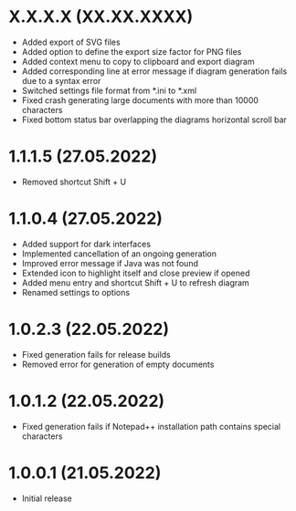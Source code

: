 # X.X.X.X (XX.XX.XXXX)
- Added export of SVG files
- Added option to define the export size factor for PNG files
- Added context menu to copy to clipboard and export diagram
- Added corresponding line at error message if diagram generation fails due to a syntax error
- Switched settings file format from *.ini to *.xml
- Fixed crash generating large documents with more than 10000 characters
- Fixed bottom status bar overlapping the diagrams horizontal scroll bar

# 1.1.1.5 (27.05.2022)
- Removed shortcut Shift + U

# 1.1.0.4 (27.05.2022)
- Added support for dark interfaces
- Implemented cancellation of an ongoing generation
- Improved error message if Java was not found
- Extended icon to highlight itself and close preview if opened
- Added menu entry and shortcut Shift + U to refresh diagram
- Renamed settings to options

# 1.0.2.3 (22.05.2022)
- Fixed generation fails for release builds
- Removed error for generation of empty documents

# 1.0.1.2 (22.05.2022)
- Fixed generation fails if Notepad++ installation path contains special characters

# 1.0.0.1 (21.05.2022)
- Initial release

